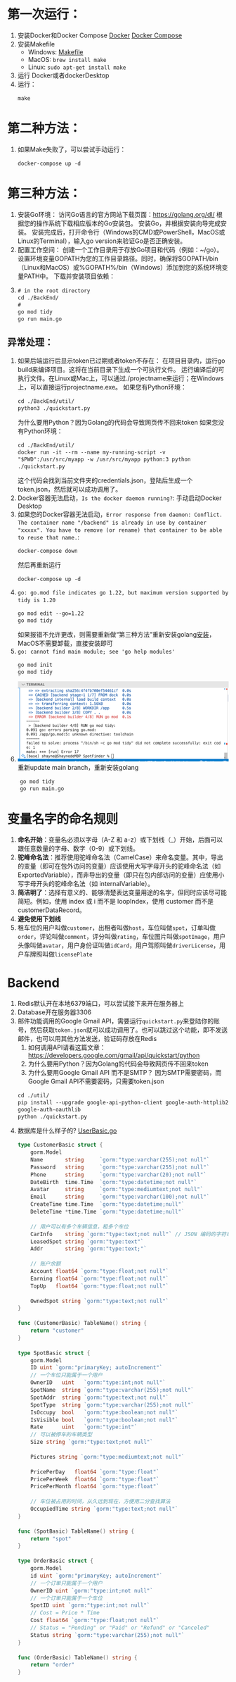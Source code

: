# 第一次运行：
1. 安装Docker和Docker Compose [Docker](https://docs.docker.com/get-docker/) [Docker Compose](https://docs.docker.com/compose/install/)
2. 安装Makefile
   - Windows: [Makefile](http://gnuwin32.sourceforge.net/packages/make.htm)
   - MacOS: `brew install make`
   - Linux: `sudo apt-get install make`
3. 运行 Docker或者dockerDesktop
4. 运行：
   ```shell
   make
   ```
# 第二种方法：
1. 如果Make失败了，可以尝试手动运行：
   ```shell
   docker-compose up -d
   ```
# 第三种方法：
1. 安装Go环境：
   访问Go语言的官方网站下载页面：https://golang.org/dl/
   根据您的操作系统下载相应版本的Go安装包。
   安装Go，并根据安装向导完成安装。
   安装完成后，打开命令行（Windows的CMD或PowerShell，MacOS或Linux的Terminal），输入go version来验证Go是否正确安装。
2. 配置工作空间：
   创建一个工作目录用于存放Go项目和代码（例如：~/go）。
   设置环境变量GOPATH为您的工作目录路径。同时，确保将$GOPATH/bin（Linux和MacOS）或%GOPATH%/bin（Windows）添加到您的系统环境变量PATH中。
   下载并安装项目依赖：
3. ```shell
   # in the root directory
   cd ./BackEnd/
   # 
   go mod tidy 
   go run main.go
   ```

## 异常处理：
1. 如果后端运行后显示token已过期或者token不存在：
在项目目录内，运行go build来编译项目。这将在当前目录下生成一个可执行文件。
运行编译后的可执行文件。在Linux或Mac上，可以通过./projectname来运行；在Windows上，可以直接运行projectname.exe。
如果您有Python环境：
   ```shell
   cd ./BackEnd/util/
   python3 ./quickstart.py
   ```
   为什么要用Python？因为Golang的代码会导致网页传不回来token
   如果您没有Python环境：
   ```shell
   cd ./BackEnd/util/
   docker run -it --rm --name my-running-script -v "$PWD":/usr/src/myapp -w /usr/src/myapp python:3 python ./quickstart.py
   ```
   这个代码会找到当前文件夹的credentials.json，登陆后生成一个token.json，然后就可以成功调用了。
2. Docker容器无法启动，`Is the docker daemon running?`:
   手动启动Docker Desktop
3. 如果您的Docker容器无法启动，`Error response from daemon: Conflict. The container name "/backend" is already in use by container "xxxxx". You have to remove (or rename) that container to be able to reuse that name.`:
   ```shell
   docker-compose down
   ```
   然后再重新运行
   ```shell
   docker-compose up -d
   ```
4. `go: go.mod file indicates go 1.22, but maximum version supported by tidy is 1.20`
    ```shell
    go mod edit --go=1.22
    go mod tidy
    ```
   如果报错不允许更改，则需要重新做“第三种方法”重新安装golang[安装](https://go.dev/dl/)，MacOS不需要卸载，直接安装即可
5. `go: cannot find main module; see 'go help modules'`
    ```shell
    go mod init
    go mod tidy
    ```
6. ![img.png](img/img.png)
    重新update main branch，重新安装golang
```shell
    go mod tidy
    go run main.go
```




# 变量名字的命名规则
1. **命名开始**：变量名必须以字母（A-Z 和 a-z）或下划线（_）开始，后面可以跟任意数量的字母、数字（0-9）或下划线。
2. **驼峰命名法**：推荐使用驼峰命名法（CamelCase）来命名变量。其中，导出的变量（即可在包外访问的变量）应该使用大写字母开头的驼峰命名法（如 ExportedVariable），而非导出的变量（即只在包内部访问的变量）应使用小写字母开头的驼峰命名法（如 internalVariable）。
3. **简洁明了**：选择有意义的、能够清楚表达变量用途的名字，但同时应该尽可能简短。例如，使用 index 或 i 而不是 loopIndex，使用 customer 而不是 customerDataRecord。
4. **避免使用下划线**
5. 租车位的用户叫做`customer`，出租者叫做`host`，车位叫做`spot`，订单叫做`order`，评论叫做`comment`，评分叫做`rating`，车位图片叫做`spotImage`，用户头像叫做`avatar`，用户身份证叫做`idCard`，用户驾照叫做`driverLicense`，用户车牌照叫做`licensePlate`

# Backend
1. Redis默认开在本地6379端口，可以尝试接下来开在服务器上
2. Database开在服务器3306
3. 邮件功能调用的Google Gmail API，需要运行`quickstart.py`来登陆你的账号，然后获取`token.json`就可以成功调用了。也可以跳过这个功能，即不发送邮件，也可以用其他方法发送，验证码存放在Redis
    1. 如何调用API请看这篇文章：https://developers.google.com/gmail/api/quickstart/python
    2. 为什么要用Python？因为Golang的代码会导致网页传不回来token
    3. 为什么要用Google Gmail API 而不是SMTP？ 因为SMTP需要密码，而Google Gmail API不需要密码，只需要token.json
    ```shell
    cd ./util/
    pip install --upgrade google-api-python-client google-auth-httplib2 google-auth-oauthlib
    python ./quickstart.py
    ```
4. 数据库是什么样子的? [UserBasic.go](BackEnd%2FModels%2FUserBasic.go)
   ```go
   type CustomerBasic struct {
       gorm.Model
       Name       string     `gorm:"type:varchar(255);not null"`
       Password   string     `gorm:"type:varchar(255);not null"`
       Phone      string     `gorm:"type:varchar(20);not null"`
       DateBirth  time.Time  `gorm:"type:datetime;not null"`
       Avatar     string     `gorm:"type:mediumtext;not null"`
       Email      string     `gorm:"type:varchar(100);not null"`
       CreateTime time.Time  `gorm:"type:datetime;null"`
       DeleteTime *time.Time `gorm:"type:datetime;null"`
   
       // 用户可以有多个车辆信息，租多个车位
       CarInfo    string `gorm:"type:text;not null"` // JSON 编码的字符串
       LeasedSpot string `gorm:"type:text"`
       Addr       string `gorm:"type:text;"`
   
       // 账户余额
       Account float64 `gorm:"type:float;not null"`
       Earning float64 `gorm:"type:float;not null"`
       TopUp   float64 `gorm:"type:float;not null"`
   
       OwnedSpot string `gorm:"type:text;not null"`
   }
   
   func (CustomerBasic) TableName() string {
       return "customer"
   }
   
   type SpotBasic struct {
       gorm.Model
       ID uint `gorm:"primaryKey; autoIncrement"`
       // 一个车位只能属于一个用户
       OwnerID   uint   `gorm:"type:int;not null"`
       SpotName  string `gorm:"type:varchar(255);not null"`
       SpotAddr  string `gorm:"type:text;not null"`
       SpotType  string `gorm:"type:varchar(255);not null"`
       IsOccupy  bool   `gorm:"type:boolean;not null"`
       IsVisible bool   `gorm:"type:boolean;not null"`
       Rate      uint   `gorm:"type:int"`
       // 可以被停车的车辆类型
       Size string `gorm:"type:text;not null"`
   
       Pictures string `gorm:"type:mediumtext;not null"`
   
       PricePerDay   float64 `gorm:"type:float"`
       PricePerWeek  float64 `gorm:"type:float"`
       PricePerMonth float64 `gorm:"type:float"`
   
       // 车位被占用的时间，从久远到现在，方便用二分查找算法
       OccupiedTime string `gorm:"type:text;not null"`
   }
   
   func (SpotBasic) TableName() string {
       return "spot"
   }
   
   type OrderBasic struct {
       gorm.Model
       id uint `gorm:"primaryKey; autoIncrement"`
       // 一个订单只能属于一个用户
       OwnerID uint `gorm:"type:int;not null"`
       // 一个订单只能属于一个车位
       SpotID uint `gorm:"type:int;not null"`
       // Cost = Price * Time
       Cost float64 `gorm:"type:float;not null"`
       // Status = "Pending" or "Paid" or "Refund" or "Canceled"
       Status string `gorm:"type:varchar(255);not null"`
   }
   
   func (OrderBasic) TableName() string {
       return "order"
   }
   ```
